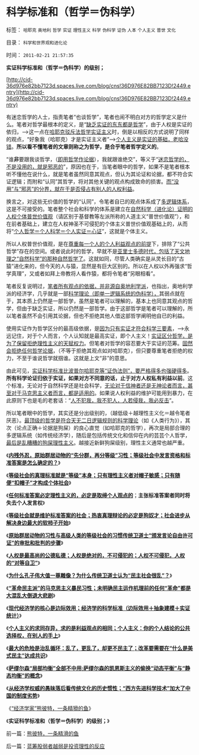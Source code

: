 # 科学标准和（哲学＝伪科学）

标签： `哈耶克` `奥地利` `哲学` `实证` `理性主义` `科学` `伪科学` `证伪` `人本` `个人主义` `普世` `文化` 

目录： `科学和世界观和进化论`

时间： `2011-02-21 21:57:35`

**实证科学标准和（哲学＝伪科学）的级别；**

[http://cid-36d976e82bb7123d.spaces.live.com/blog/cns!36D976E82BB7123D!2449.entry](http://cid-36d976e82bb7123d.spaces.live.com/blog/cns!36D976E82BB7123D!2449.entry)

有迷恋哲学的人士，指责笔者“也谈哲学”，笔者也闹不明白对方的哲学定义是什么。笔者对哲学最根本的定义，是“[缺乏实证的东东都是哲学](../../../2009/6/19/科学实证性排斥任何哲学诡辩.md)”，由于人权是实证的依归，——>这一点在[哈耶克驳斥法哲学实证主义](../../../2009/6/19/科学实证性排斥任何哲学诡辩.md)时，倒是以相反的方式说明了同样的观点，“好象我（哈耶克）才是实证主义者”——>[个人主义是实证的基础，老哈没错](../../../2010/6/22/你的实证不是我的实证;实证主义也是理性主义.md)。**所以看不懂笔者的文章则称之为哲学，是合乎笔者哲学定义的**。

“谁**非**要跟我谈哲学，（[即用哲学作论据](../../../2010/2/22/民主派哲学家不要再掺乎“中国特色的人权”.md)），我就跟谁绝交”，等义于“[迷恋哲学的，不是没用的，就是邪恶的](../../../2010/2/3/迷恋哲学不是邪恶的，就是没用的.md)”，原因也在于，当笔者眼中的哲学，如果不是笔者根本听不懂他在说什么，就是笔者虽然同意其观点，但认为其论证和论据，都不符合实证逻辑；而附和“认同”其哲学，将对其他关键的观点构成致命的损害。[而“没用”与“邪恶”的分界，就在于是否侵占有别人的人权利益](../../../2010/1/30/邪恶的三个层次.md)。

换言之，对这些无价值的哲学的“认同”，令笔者自已的观点体系成了[多逻辑体系](../../../2011/1/28/缺乏逻辑能力可能是脑残综合症的典型症状.md)，这是不可接受的。笔者整个社会和科学的体系是建立在[自然科学（进化论）证明的人权个体普世价值观](../../../2009/11/16/解释人权的自然科学和人权解释的经济学.md)（请区别于基督教等左派所称的人道主义“普世价值观”），和在前者基础上，建立在人权神圣不可侵犯的个体主义普世价值观基础上的，从而将“[个人哲学＝个人科学＝个人实证＝心证](../../../2011/2/3/逻辑是实证的延伸方式，数学是定量化的逻辑.md)”，这就是个体主义。

所以人权普世价值观，是在[尊重每一个人的个人利益观点的前提](http://hi.baidu.com/darthchn/blog/item/5a399c2c5539c039349bf7e7.html)下，排除了“公共哲学”存在的空间。或者说此时的哲学，早就不是[亚里士多德时代，包括了天文地理之“自然科学”的那种自然哲学了](../../../2010/6/17/宇宙是封闭的连续“球面”；科学理论与自然哲学的边界.md)。这就如同，尽管人类确实是从灵长目的“古猿”进化来的，但今天的人与猿，显然是有巨大区别的。所以在人权以外再强求“哲学真理”，又或者如拜上帝教将人看作猿，都将令笔者“另眼相看”。

笔者反复说明过，[笔者所有观点的依据，并非源自奥地利学派](../../../2011/1/27/“发现”了奥地利学派和米塞斯及哈耶克.md)，也指出，奥地利学派的经济学，几乎就是一部[科学理论（即单一逻辑系统的伪科学），](../../../2010/6/11/“天无二日，法无二纲”单一断言规则.md)其弱点就在于，其本质上仍然是一部哲学，虽然是笔者可以理解的，基本上也同意其观点的哲学，但由于缺乏实证，所以仍然是一部哲学。由于这部哲学是笔者可以理解的，所以笔者虽然不会引用其论据，但也不拒绝其他人借这部哲学阐明他自已的利益。

使用实证作为哲学区分的最高级依据，是[因为只有实证才符合科学三要素](../../../2009/6/18/科学不是理论！科学三要素包含波普尔证伪原则.md)，——>永远记住，对于个人而言，个人认知就是最高实证，即个人主义！[实证区分哲学，是为了保留拒绝理性主义的天赋权力](../../../2010/6/21/人权普世的个体价值观是善恶的唯一标准.md)。但笔者对哲学的容忍要大于实证的范筹。[固然会拒绝任何哲学论据](../../../2009/6/1/为什么哲学信仰不能涵盖科学.md)，（不等于拒绝其观点如对哈耶克），但只要尊重笔者拒绝的权力，不至于谁说哲学就掴谁。这就是上文“非”的意思。

由此可见，[实证科学标准比波普尔哈耶克等“证伪法则”，要严格得多也强硬得多](../../../2010/10/22/不加怀疑打倒一切权威，拒绝一切权威.md)。**所有科学论证归依于实证，如果对方不同意的话，止于对方人权私有利益以前**。这个标准，无论对于自然科学还是社会科学，[无论对于信神者还是无神论者而言，甚至对于马克思主义者而言，都是适用的](../../../2010/11/25/什么是实体？无神论是人类沟通合作的前提.md)。如果说人权利益的维护可能用到暴力，在此原则下也是毛的老套话：“[人不犯我，我不犯人，人若侵我，我必反击](../../../2011/2/7/大刀向着鬼子们的头上砍去！.md)”。

所以笔者眼中的哲学，其实还是分出级别的，（越低级＋越理性主义化＝越令笔者厌恶）。[最顶级的哲学是符合天无二日逻辑规则的科学理论](../../../2010/6/11/法学法治依法一刀切;科学实证就要一刀切.md)（如《人类行为》），其次（论点正确＋论据是狗屎）的良心直觉（如哈耶克的哲学），再次是局部合理的多逻辑系统（如传统经济学），随后是包括传统文化和信仰在内的芸芸个人哲学，[最后是乱糟糟的狗屎理性主义](../../../2011/1/28/缺乏逻辑能力可能是脑残综合症的典型症状.md)。越接近新鲜狗屎级别，理性主义通常也越严重。

《[**内残外忍，原始群居动物的“先分群，再分等级”习性；等级社会中发言资格和标准答案是怎么确定的？**](../../../2011/2/17/内残外忍“先分群，再分等级”的标准答案.md)》

《[**等级社会的真理标准就是“等级”本身；只有理性主义者对帽子敏感；只有随便“扣帽子”才构成个体社会**](../../../2011/2/17/等级社会的真理标准就是“等级”本身.md)》

《[**任何标准答案必定理性主义的，必定是取缔个人观点的**](../../../2011/2/18/主张标准答案者将失去发言权.md)；**主张标准答案者同时将失去个人发言权**》

《[**等级社会就是维护标准答案的社会；热衷真理辩论的必定是狗奴才；社会进步从解决身边最大的软柿子开始**](../../../2011/2/18/社会进步从解决身边最大的软柿子开始.md)》

《[**原始群居动物的习性与高级人类的等级社会的习惯传统卫道士“颁发言论自由许可证”的审批和批判的步骤**](../../../2011/2/18/言论自由的许可证审批和批判.md)》

《[**人权是最高尚的公德私德；人权是绝对的，不可侵犯的；人权不可侵犯，人权的“对等自卫”**](../../../2011/2/19/人权是最高尚的公德，也是最高尚的私德.md)》

《[**为什么孔子伟大值一尊雕像？为什么传统卫道士认为“民主社会很乱”？**](../../../2011/2/19/孔子伟大得“民主社会很乱”.md)》

《[**“革命民主派”的马克思主义暴民习性；未明确民主运作机理前的任何“革命”都是大混乱大倒退大悲剧**](../../../2011/2/19/“民主革命派”的马克思主义暴民习性.md)》

《[**现代经济学的核心是边际效用；经济学的科学标准（边际效用＋抽象建模＋实证统计）**](../../../2011/2/20/经济学科学标准（边际效用＋抽象建模＋实证统计）.md)》

《[**个人主义的求同存异，求的是利益观点的相同；个人主义：你的个人结论的公共选择权，在别人的手上**](../../../2011/2/20/求同存异所求仅是利益观点的相同.md)》

《[**最大的危险是治乱循环：乱了，更乱了，却更不民主了；改革要需要在“什么是美式民主”达成共识**](../../../2011/2/20/选了北欧社会主义就选了北朝鲜.md)》

《[**萨缪尔森“局部均衡”全部不中用;萨缪尔森的凯恩斯主义的偷换“动态平衡”与“静态均衡”的概念**](../../../2011/2/20/御用定制的萨缪尔森分子.md)》

《[**从经济学权威的愚昧落后看传统文化的历史惯性；“西方先进科学技术”加大了中国的制度劣势**](../../../2011/2/21/中国与西方的经济水平只相差一百年.md)》

《[“经济学家”熊彼特，一条精猾的鱼](../../../2011/2/21/熊彼特，一条精滑的鱼.md)》

《**实证科学标准和（哲学＝伪科学）的级别；**》



前一篇：[熊彼特，一条精滑的鱼](../../../2011/2/21/熊彼特，一条精滑的鱼.md)

后一篇：[蓝筹股弱者越弱是投资理性的反应](../../../2011/2/22/蓝筹股弱者越弱是投资理性的反应.md)